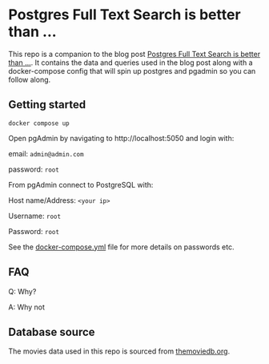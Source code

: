 # Postgres Full Text Search is better than ...

This repo is a companion to the blog post [Postgres Full Text Search is better than ...](https://admcpr.com/postgres-full-text-search-is-better-than-part1). It contains the data and queries used in the blog post along with a docker-compose config that will spin up postgres and pgadmin so you can follow along.

## Getting started
```
docker compose up
```

Open pgAdmin by navigating to http://localhost:5050 and login with:

email: `admin@admin.com`

password: `root`

From pgAdmin connect to PostgreSQL with: 

Host name/Address: `<your ip>`

Username: `root`

Password: `root`

See the [docker-compose.yml](docker-compose.yml) file for more details on passwords etc. 

## FAQ
Q: Why?

A: Why not

## Database source
The movies data used in this repo is sourced from [themoviedb.org](https://www.themoviedb.org/).



